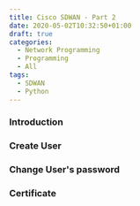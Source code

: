 ```yaml
---
title: Cisco SDWAN - Part 2
date: 2020-05-02T10:32:50+01:00
draft: true
categories:
  - Network Programming
  - Programming
  - All
tags:
  - SDWAN
  - Python
---
```

### Introduction


### Create User

### Change User's password

### Certificate